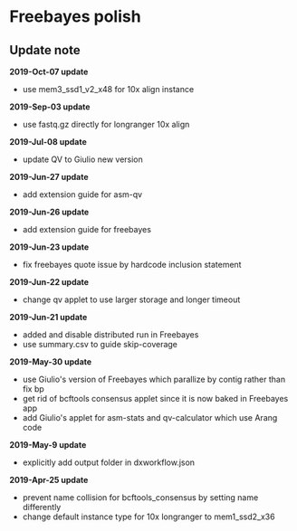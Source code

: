 # Freebayes polish
## Update note

**2019-Oct-07 update**
- use mem3_ssd1_v2_x48 for 10x align instance

**2019-Sep-03 update**
- use fastq.gz directly for longranger 10x align

**2019-Jul-08 update**
- update QV to Giulio new version

**2019-Jun-27 update**
- add extension guide for asm-qv

**2019-Jun-26 update**
- add extension guide for freebayes

**2019-Jun-23 update**
- fix freebayes quote issue by hardcode inclusion statement

**2019-Jun-22 update**
- change qv applet to use larger storage and longer timeout

**2019-Jun-21 update**
- added and disable distributed run in Freebayes
- use summary.csv to guide skip-coverage 

**2019-May-30 update**
- use Giulio's version of Freebayes which parallize by contig rather than fix bp
- get rid of bcftools consensus applet since it is now baked in Freebayes app
- add Giulio's applet for asm-stats and qv-calculator which use Arang code

**2019-May-9 update**
- explicitly add output folder in dxworkflow.json

**2019-Apr-25 update**
- prevent name collision for bcftools_consensus by setting name differently
- change default instance type for 10x longranger to mem1_ssd2_x36
